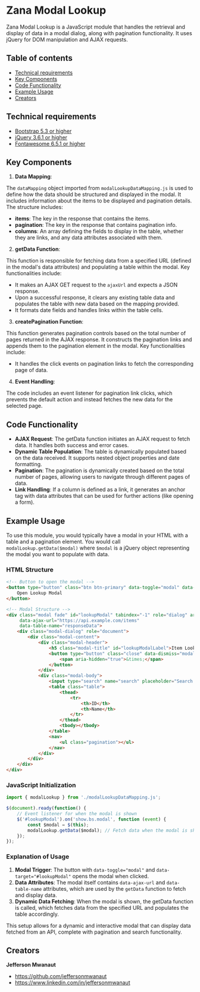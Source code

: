 # Zana Modal Lookup

Zana Modal Lookup is a JavaScript module that handles the retrieval and display of data in a modal dialog, along with pagination functionality. It uses jQuery for DOM manipulation and AJAX requests.

## Table of contents

- [Technical requirements](#Technical-Requirements)
- [Key Components](#Key-Components)
- [Code Functionality](#Code-Functionality)
- [Example Usage](#Example-Usage)
- [Creators](#creators)

## Technical requirements

* [Bootstrap 5.3 or higher](https://getbootstrap.com/docs/5.3/getting-started/introduction/#cdn-links)
* [jQuery 3.6.1 or higher](https://www.jsdelivr.com/package/npm/jquery)
* [Fontawesome 6.5.1 or higher](https://cdnjs.com/libraries/font-awesome/6.5.1)

## Key Components

1. **Data Mapping**:

The `dataMapping` object imported from `modalLookupDataMapping.js` is used to define how the data should be structured and displayed in the modal. It includes information about the items to be displayed and pagination details. The structure includes:

* **items**: The key in the response that contains the items.
* **pagination**: The key in the response that contains pagination info.
* **columns**: An array defining the fields to display in the table, whether they are links, and any data attributes associated with them.

2. **getData Function**:

This function is responsible for fetching data from a specified URL (defined in the modal's data attributes) and populating a table within the modal. Key functionalities include:

* It makes an AJAX GET request to the `ajaxUrl` and expects a JSON response.
* Upon a successful response, it clears any existing table data and populates the table with new data based on the mapping provided.
* It formats date fields and handles links within the table cells.

3. **createPagination Function**:

This function generates pagination controls based on the total number of pages returned in the AJAX response. It constructs the pagination links and appends them to the pagination element in the modal. Key functionalities include:

* It handles the click events on pagination links to fetch the corresponding page of data.

4. **Event Handling**:

The code includes an event listener for pagination link clicks, which prevents the default action and instead fetches the new data for the selected page.

## Code Functionality

- **AJAX Request**: The getData function initiates an AJAX request to fetch data. It handles both success and error cases.
- **Dynamic Table Population**: The table is dynamically populated based on the data received. It supports nested object properties and date formatting.
- **Pagination**: The pagination is dynamically created based on the total number of pages, allowing users to navigate through different pages of data.
- **Link Handling**: If a column is defined as a link, it generates an anchor tag with data attributes that can be used for further actions (like opening a form).

## Example Usage

To use this module, you would typically have a modal in your HTML with a table and a pagination element. You would call `modalLookup.getData($modal)` where `$modal` is a jQuery object representing the modal you want to populate with data.

### HTML Structure

```html
<!-- Button to open the modal -->
<button type="button" class="btn btn-primary" data-toggle="modal" data-target="#lookupModal">
    Open Lookup Modal
</button>

<!-- Modal Structure -->
<div class="modal fade" id="lookupModal" tabindex="-1" role="dialog" aria-labelledby="lookupModalLabel" aria-hidden="true" 
     data-ajax-url="https://api.example.com/items" 
     data-table-name="responseData">
    <div class="modal-dialog" role="document">
        <div class="modal-content">
            <div class="modal-header">
                <h5 class="modal-title" id="lookupModalLabel">Item Lookup</h5>
                <button type="button" class="close" data-dismiss="modal" aria-label="Close">
                    <span aria-hidden="true">&times;</span>
                </button>
            </div>
            <div class="modal-body">
                <input type="search" name="search" placeholder="Search..." class="form-control mb-3">
                <table class="table">
                    <thead>
                        <tr>
                            <th>ID</th>
                            <th>Name</th>
                        </tr>
                    </thead>
                    <tbody></tbody>
                </table>
                <nav>
                    <ul class="pagination"></ul>
                </nav>
            </div>
        </div>
    </div>
</div>
```

### JavaScript Initialization

```javascript
import { modalLookup } from './modalLookupDataMapping.js';

$(document).ready(function() {
    // Event listener for when the modal is shown
    $('#lookupModal').on('show.bs.modal', function (event) {
        const $modal = $(this);
        modalLookup.getData($modal); // Fetch data when the modal is shown
    });
});
```

### Explanation of Usage

1. **Modal Trigger**: The button with `data-toggle="modal"` and `data-target="#lookupModal"` opens the modal when clicked.
2. **Data Attributes**: The modal itself contains `data-ajax-url` and `data-table-name` attributes, which are used by the `getData` function to fetch and display data.
3. **Dynamic Data Fetching**: When the modal is shown, the getData function is called, which fetches data from the specified URL and populates the table accordingly.

This setup allows for a dynamic and interactive modal that can display data fetched from an API, complete with pagination and search functionality.


## Creators

**Jefferson Mwanaut**

- <https://github.com/jeffersonmwanaut>
- <https://www.linkedin.com/in/jeffersonmwanaut>
